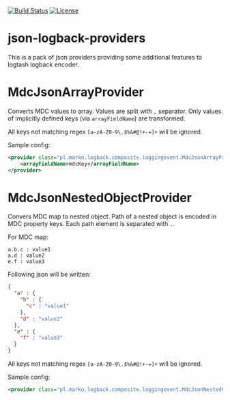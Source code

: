 [![Build Status](https://travis-ci.org/mareksoluch/logback-addons.svg?branch=master)](https://travis-ci.org/mareksoluch/logback-addons)
[![License](https://img.shields.io/badge/License-Apache%202.0-blue.svg)](https://opensource.org/licenses/Apache-2.0)

# json-logback-providers
This is a pack of json providers providing some additional features to logtash logback encoder.

# MdcJsonArrayProvider
Converts MDC values to array. Values are split with  `,` separator. Only values of implicitly defined keys (via `arrayFieldName`) are transformed.

All keys not matching regex `[a-zA-Z0-9\.$%&#@!+-=]+` will be ignored.

Sample config:
```xml
<provider class="pl.marko.logback.composite.loggingevent.MdcJsonArrayProvider">
    <arrayFieldName>mdcKey</arrayFieldName>
</provider>
```

# MdcJsonNestedObjectProvider
Convers MDC map to nested object. Path of a nested object is encoded in MDC property keys. Each path element is separated with `.`.

For MDC map:
```
a.b.c : value1
a.d : value2
e.f : value3
```
Following json will be written:
```json
{
  "a" : {
    "b" : {
      "c" : "value1"
    },
    "d" : "value2"    
  },
  "e" : {
    "f" : "value3"
  }
}
```

All keys not matching regex `[a-zA-Z0-9\.$%&#@!+-=]+` will be ignored.

Sample config:
```xml
<provider class="pl.marko.logback.composite.loggingevent.MdcJsonNestedObjectProvider"/>
```